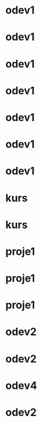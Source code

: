 # odev1
# odev1
# odev1
# odev1
# odev1
# odev1
# odev1
# kurs
# kurs
# proje1
# proje1
# proje1
# odev2
# odev2
# odev4
# odev2
